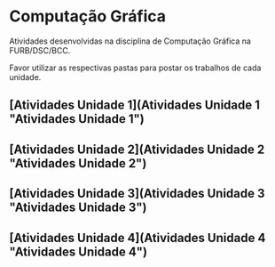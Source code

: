 # Computação Gráfica

Atividades desenvolvidas na disciplina de Computação Gráfica na FURB/DSC/BCC.  

Favor utilizar as respectivas pastas para postar os trabalhos de cada unidade.  

## [Atividades Unidade 1](Atividades Unidade 1 "Atividades Unidade 1")  

## [Atividades Unidade 2](Atividades Unidade 2 "Atividades Unidade 2")  

## [Atividades Unidade 3](Atividades Unidade 3 "Atividades Unidade 3")  

## [Atividades Unidade 4](Atividades Unidade 4 "Atividades Unidade 4")  
